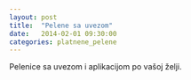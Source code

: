 ```yaml
---
layout: post
title:  "Pelene sa uvezom"
date:   2014-02-01 09:30:00
categories: platnene_pelene
---
```


Pelenice sa uvezom i aplikacijom po vašoj želji.
